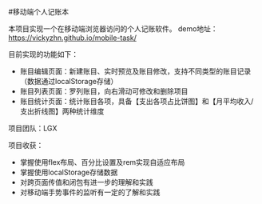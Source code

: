 #移动端个人记账本

本项目实现一个在移动端浏览器访问的个人记账软件。
demo地址：https://vickyzhn.github.io/mobile-task/

目前实现的功能如下：
* 账目编辑页面：新建账目、实时预览及账目修改，支持不同类型的账目记录（数据通过localStorage存储）
* 账目列表页面：罗列账目，向右滑动可修改和删除项目
* 账目统计页面：统计账目各项，具备【支出各项占比饼图】和【月平均收入/支出折线图】两种统计维度

项目团队：LGX

项目收获：
* 掌握使用flex布局、百分比设置及rem实现自适应布局
* 掌握使用localStorage存储数据
* 对跨页面传值和闭包有进一步的理解和实践
* 对移动端手势事件的监听有一定的了解和实践
